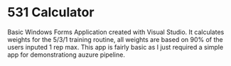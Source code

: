 # 531 Calculator
Basic Windows Forms Application created with Visual Studio.
It calculates weights for the 5/3/1 training routine, all weights are based on 90% of the users inputed 1 rep max.
This app is fairly basic as I just required a simple app for demonstrationg auzure pipeline. 
